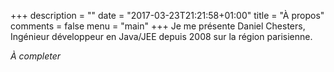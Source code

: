 +++
description = ""
date = "2017-03-23T21:21:58+01:00"
title = "À propos"
comments = false
menu = "main"
+++
Je me présente Daniel Chesters, Ingénieur développeur en Java/JEE depuis 2008 sur la région parisienne.

_À completer_
